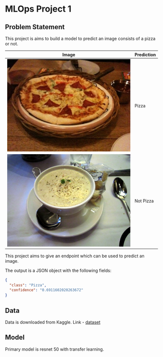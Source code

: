 # MLOps Project 1

## Problem Statement

This project is aims to build a model to predict an image consists of a pizza or not.

| Image | Prediction |
| ------ | ---------- |
| ![](docs/images/338838.jpg) | Pizza |
| ![](docs/images/102839.jpg) | Not Pizza |

This project aims to give an endpoint which can be used to predict an image.

The output is a JSON object with the following fields:

```json
{
  "class": "Pizza",
  "confidence": "0.6911602020263672"
}
```

## Data

Data is downloaded from Kaggle.
Link - [dataset](https://www.kaggle.com/datasets/carlosrunner/pizza-not-pizza)

## Model

Primary model is resnet 50 with transfer learning.

